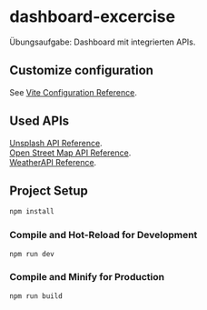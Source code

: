 # dashboard-excercise

Übungsaufgabe: Dashboard mit integrierten APIs.

## Customize configuration

See [Vite Configuration Reference](https://vitejs.dev/config/).

## Used APIs

[Unsplash API Reference](https://unsplash.com/documentation).<br>
[Open Street Map API Reference](https://wiki.openstreetmap.org/wiki/API).<br>
[WeatherAPI Reference](https://www.weatherapi.com/docs/).

## Project Setup

```sh
npm install
```

### Compile and Hot-Reload for Development

```sh
npm run dev
```

### Compile and Minify for Production

```sh
npm run build
```
